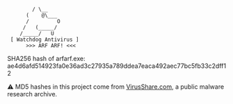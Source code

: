             / \__
          (    @\___
          /         O
         /   (_____/
        /_____/   U
     [ Watchdog Antivirus ]
          >>> ARF ARF! <<<

SHA256 hash of arfarf.exe:
ae4d6afd514923fa0e36ad3c27935a789ddea7eaca492aec77bc5fb33c2dff12

⚠️ MD5 hashes in this project come from [VirusShare.com](https://virusshare.com), a public malware research archive.
